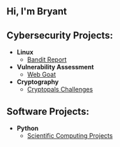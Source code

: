 ## Hi, I'm Bryant

<h2>Cybersecurity Projects:</h2>

- <b>Linux</b>
  - [Bandit Report](https://github.com/Bryant-Orme/Bryant-Orme)
- <b>Vulnerability Assessment</b>
  - [Web Goat](https://github.com/Bryant-Orme/Bryant-Orme)
- <b>Cryptography</b>
  - [Cryptopals Challenges](https://github.com/Bryant-Orme/Bryant-Orme)

<h2>Software Projects:</h2>

- <b>Python</b>
  - [Scientific Computing Projects](https://github.com/Bryant-Orme/ScientificComputing)
